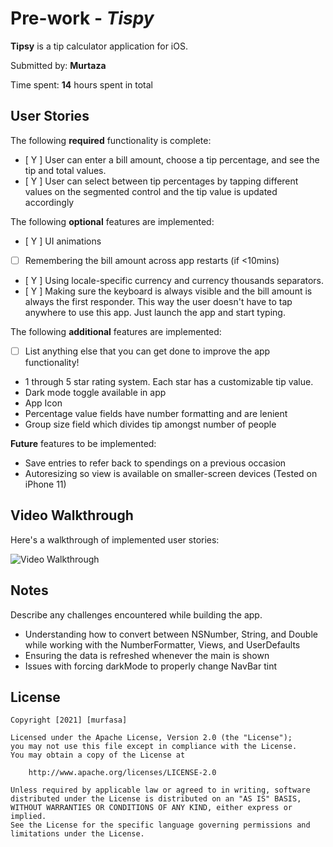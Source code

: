 # Pre-work - *Tispy*

**Tipsy** is a tip calculator application for iOS.

Submitted by: **Murtaza**

Time spent: **14** hours spent in total

## User Stories

The following **required** functionality is complete:

* [ Y ] User can enter a bill amount, choose a tip percentage, and see the tip and total values.
* [ Y ] User can select between tip percentages by tapping different values on the segmented control and the tip value is updated accordingly

The following **optional** features are implemented:

* [ Y ] UI animations
* [ ] Remembering the bill amount across app restarts (if <10mins)
* [ Y ] Using locale-specific currency and currency thousands separators.
* [ Y ] Making sure the keyboard is always visible and the bill amount is always the first responder. This way the user doesn't have to tap anywhere to use this app. Just launch the app and start typing.

The following **additional** features are implemented:

- [ ] List anything else that you can get done to improve the app functionality!
- 1 through 5 star rating system. Each star has a customizable tip value.
- Dark mode toggle available in app
- App Icon
- Percentage value fields have number formatting and are lenient
- Group size field which divides tip amongst number of people

**Future** features to be implemented:

- Save entries to refer back to spendings on a previous occasion
- Autoresizing so view is available on smaller-screen devices (Tested on iPhone 11)

## Video Walkthrough

Here's a walkthrough of implemented user stories:

<img src='https://gfycat.com/downrightklutzybluefish.gif' width='' alt='Video Walkthrough' />

## Notes

Describe any challenges encountered while building the app.

- Understanding how to convert between NSNumber, String, and Double while working with the NumberFormatter, Views, and UserDefaults 
- Ensuring the data is refreshed whenever the main is shown
- Issues with forcing darkMode to properly change NavBar tint


## License

    Copyright [2021] [murfasa]

    Licensed under the Apache License, Version 2.0 (the "License");
    you may not use this file except in compliance with the License.
    You may obtain a copy of the License at

        http://www.apache.org/licenses/LICENSE-2.0

    Unless required by applicable law or agreed to in writing, software
    distributed under the License is distributed on an "AS IS" BASIS,
    WITHOUT WARRANTIES OR CONDITIONS OF ANY KIND, either express or implied.
    See the License for the specific language governing permissions and
    limitations under the License.
